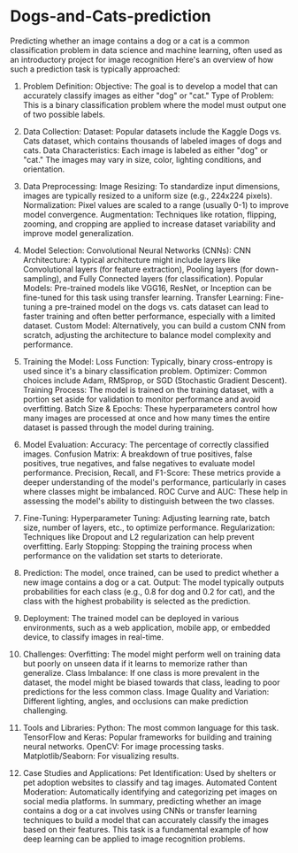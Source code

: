 # Dogs-and-Cats-prediction
Predicting whether an image contains a dog or a cat is a common classification problem in data science and machine learning, often used as an introductory project for image recognition
Here's an overview of how such a prediction task is typically approached:

1. Problem Definition:
Objective: The goal is to develop a model that can accurately classify images as either "dog" or "cat."
Type of Problem: This is a binary classification problem where the model must output one of two possible labels.

2. Data Collection:
Dataset:
Popular datasets include the Kaggle Dogs vs. Cats dataset, which contains thousands of labeled images of dogs and cats.
Data Characteristics: Each image is labeled as either "dog" or "cat." The images may vary in size, color, lighting conditions, and orientation.

3. Data Preprocessing:
Image Resizing: To standardize input dimensions, images are typically resized to a uniform size (e.g., 224x224 pixels).
Normalization: Pixel values are scaled to a range (usually 0-1) to improve model convergence.
Augmentation: Techniques like rotation, flipping, zooming, and cropping are applied to increase dataset variability and improve model generalization.

4. Model Selection:
Convolutional Neural Networks (CNNs):
CNN Architecture: A typical architecture might include layers like Convolutional layers (for feature extraction), Pooling layers (for down-sampling), and Fully Connected layers (for classification).
Popular Models: Pre-trained models like VGG16, ResNet, or Inception can be fine-tuned for this task using transfer learning.
Transfer Learning:
Fine-tuning a pre-trained model on the dogs vs. cats dataset can lead to faster training and often better performance, especially with a limited dataset.
Custom Model:
Alternatively, you can build a custom CNN from scratch, adjusting the architecture to balance model complexity and performance.

5. Training the Model:
Loss Function: Typically, binary cross-entropy is used since it's a binary classification problem.
Optimizer: Common choices include Adam, RMSprop, or SGD (Stochastic Gradient Descent).
Training Process: The model is trained on the training dataset, with a portion set aside for validation to monitor performance and avoid overfitting.
Batch Size & Epochs: These hyperparameters control how many images are processed at once and how many times the entire dataset is passed through the model during training.

6. Model Evaluation:
Accuracy: The percentage of correctly classified images.
Confusion Matrix: A breakdown of true positives, false positives, true negatives, and false negatives to evaluate model performance.
Precision, Recall, and F1-Score: These metrics provide a deeper understanding of the model's performance, particularly in cases where classes might be imbalanced.
ROC Curve and AUC: These help in assessing the model's ability to distinguish between the two classes.

7. Fine-Tuning:
Hyperparameter Tuning: Adjusting learning rate, batch size, number of layers, etc., to optimize performance.
Regularization: Techniques like Dropout and L2 regularization can help prevent overfitting.
Early Stopping: Stopping the training process when performance on the validation set starts to deteriorate.

8. Prediction:
The model, once trained, can be used to predict whether a new image contains a dog or a cat.
Output: The model typically outputs probabilities for each class (e.g., 0.8 for dog and 0.2 for cat), and the class with the highest probability is selected as the prediction.

9. Deployment:
The trained model can be deployed in various environments, such as a web application, mobile app, or embedded device, to classify images in real-time.

10. Challenges:
Overfitting: The model might perform well on training data but poorly on unseen data if it learns to memorize rather than generalize.
Class Imbalance: If one class is more prevalent in the dataset, the model might be biased towards that class, leading to poor predictions for the less common class.
Image Quality and Variation: Different lighting, angles, and occlusions can make prediction challenging.

11. Tools and Libraries:
Python: The most common language for this task.
TensorFlow and Keras: Popular frameworks for building and training neural networks.
OpenCV: For image processing tasks.
Matplotlib/Seaborn: For visualizing results.

12. Case Studies and Applications:
Pet Identification: Used by shelters or pet adoption websites to classify and tag images.
Automated Content Moderation: Automatically identifying and categorizing pet images on social media platforms.
In summary, predicting whether an image contains a dog or a cat involves using CNNs or transfer learning techniques to build a model that can accurately classify the images based on their features. This task is a fundamental example of how deep learning can be applied to image recognition problems.

